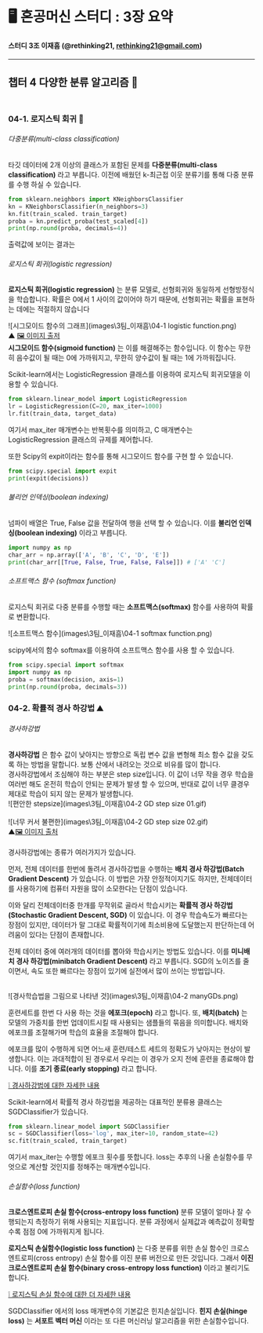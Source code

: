 # 🖥️ 혼공머신 스터디 : 3장 요약
#### 스터디 3조 이재흠 (@rethinking21, rethinking21@gmail.com)

***
## 챕터 4 다양한 분류 알고리즘 🎁<br><br>

### 04-1. 로지스틱 회귀 🐍

###### 다중분류(multi-class classification)
타깃 데이터에 2개 이상의 클래스가 포함된 문제를 **다중분류(multi-class classification)** 라고 부릅니다.
이전에 배웠던 k-최근접 이웃 분류기를 통해 다중 분류를 수행 하실 수 있습니다.
```python
from sklearn.neighbors import KNeighborsClassifier
kn = KNeighborsClassifier(n_neighbors=3)
kn.fit(train_scaled. train_target)
proba = kn.predict_proba(test_scaled[4])
print(np.round(proba, decimals=4))
```
출력값에 보이는 결과는 

###### 로지스틱 회귀(logistic regression)

**로지스틱 회귀(logistic regression)** 는 분류 모델로,  선형회귀와 동일하게 선형방정식을 학습합니다. 
확률은 0에서 1 사이의 값이어야 하기 때문에, 선형회귀는 확률을 표현하는 데에는 적절하지 않습니다

![시그모이드 함수의 그래프](images\3팀_이재흠\04-1 logistic function.png)<br>
▲ [🖼️ 이미지 출저][1]
<br> **시그모이드 함수(sigmoid function)** 는 이를 해결해주는 함수입니다.
이 함수는 무한히 음수값이 될 때는 0에 가까워지고, 무한히 양수값이 될 때는 1에 가까워집니다.


Scikit-learn에서는 LogisticRegression 클래스를 이용하여 로지스틱 회귀모델을 이용할 수 있습니다.
```python
from sklearn.linear_model import LogisticRegression
lr = LogisticRegression(C=20, max_iter=1000)
lr.fit(train_data, target_data)
```
여기서 max_iter 매개변수는 반복횟수를 의미하고, C 매개변수는 LogisticRegression 클래스의 규제를 제어합니다.

또한 Scipy의 expit이라는 함수를 통해 시그모이드 함수를 구현 할 수 있습니다.
```python
from scipy.special import expit
print(expit(decisions)) 
```

###### 불리언 인덱싱(boolean indexing)
넘파이 배열은 True, False 값을 전달하여 행을 선택 할 수 있습니다. 이를 **불리언 인덱싱(boolean indexing)** 이라고 부릅니다.

```python
import numpy as np
char_arr = np.array(['A', 'B', 'C', 'D', 'E'])
print(char_arr[[True, False, True, False, False]]) # ['A' 'C']
```

###### 소프트맥스 함수 (softmax function)

로지스틱 회귀로 다중 분류를 수행할 때는 **소프트맥스(softmax)** 함수를 사용하여 확률로 변환합니다.

![소프트맥스 함수](images\3팀_이재흠\04-1 softmax function.png)<br>

scipy에서의 함수 softmax를 이용하여 소프트맥스 함수를 사용 할 수 있습니다.

```python
from scipy.special import softmax
import numpy as np
proba = softmax(decision, axis=1)
print(np.round(proba, decimals=3))
```

### 04-2. 확률적 경사 하강법 ⛰️

###### 경사하강법
**경사하강법** 은 함수 값이 낮아지는 방향으로 독립 변수 값을 변형해 최소 함수 값을 갖도록 하는 방법을 말합니다. 보통 산에서 내려오는 것으로 비유를 많이 합니다.
<br>경사하강법에서 조심해야 하는 부분은 step size입니다. 이 값이 너무 작을 경우 학습을 여러번 해도 온전히 학습이 안되는 문제가 발생 할 수 있으며, 반대로 값이 너무 클경우 제대로 학습이 되지 않는 문제가 발생합니다.
<br>![편안한 stepsize](images\3팀_이재흠\04-2 GD step size 01.gif)<br>
<br>![너무 커서 불편한](images\3팀_이재흠\04-2 GD step size 02.gif)<br>
▲[🖼️ 이미지 출처][2]
<br><br>경사하강법에는 종류가 여러가지가 있습니다.

먼저, 전체 데이터를 한번에 돌려서 경사하강법을 수행하는 **배치 경사 하강법(Batch Gradient Descent)** 가 있습니다. 
이 방법은 가장 안정적이지기도 하지만, 전체데이터를 사용하기에 컴퓨터 자원을 많이 소모한다는 단점이 있습니다.

이와 달리 전체데이터중 한개를 무작위로 골라서 학습시키는 **확률적 경사 하강법(Stochastic Gradient Descent, SGD)** 이 있습니다. 
이 경우 학습속도가 빠르다는 장점이 있지만, 데이터가 말 그대로 확률적이기에 최소비용에 도달했는지 판단하는데 어려움이 있다는 단점이 존재합니다.

전체 데이터 중에 여러개의 데이터를 뽑아와 학습시키는 방법도 있습니다. 이를 **미니배치 경사 하강법(minibatch Gradient Descent)** 라고 부릅니다.
SGD의 노이즈를 줄이면서, 속도 또한 빠르다는 장점이 있기에 실전에서 많이 쓰이는 방법입니다.

<br>![경사학습법을 그림으로 나타낸 것](images\3팀_이재흠\04-2 manyGDs.png)<br>

훈련세트를 한번 다 사용 하는 것을 **에포크(epoch)** 라고 합니다. 
또, **배치(batch)** 는 모델의 가중치를 한번 업데이트시킬 때 사용되는 샘플들의 묶음을 의미합니다. 
배치와 에포크를 조절해가며 학습의 효율을 조절해야 합니다.

에포크를 많이 수행하게 되면 어느새 훈련/테스트 세트의 정확도가 낮아지는 현상이 발생합니다. 이는 과대적합이 된 경우로서 우리는 이 경우가 오지 전에 훈련을 종료해야 합니다.
이를 **조기 종료(early stopping)** 라고 합니다.

[❕ 경사하강법에 대한 자세한 내용][3]

Scikit-learn에서 확률적 경사 하강법을 제공하는 대표적인 분류용 클래스는 SGDClassifier가 있습니다.
```python
from sklearn.linear_model import SGDClassifier
sc = SGDClassifier(loss='log', max_iter=10, random_state=42)
sc.fit(train_scaled, train_target)
```
여기서 max_iter는 수행할 에포크 횟수를 뜻합니다. loss는 추후의 나올 손실함수를 무엇으로 계산할 것인지를 정해주는 매개변수입니다.

###### 손실함수(loss function)

**크로스엔트로피 손실 함수(cross-entropy loss function)** 분류 모델이 얼마나 잘 수행되는지 측정하기 위해 사용되는 지표입니다. 
분류 과정에서 실제값과 예측값이 정확할수록 점점 0에 가까워지게 됩니다.

**로지스틱 손실함수(logistic loss function)** 는 다중 분류를 위한 손실 함수인 크로스 엔트로피(cross entropy) 손실 함수를 이진 분류 버전으로 만든 것입니다.
그래서 **이진 크로스엔트로피 손실 함수(binary cross-entropy loss function)** 이라고 불리기도 합니다.

[❕ 로지스틱 손실 함수에 대한 더 자세한 내용][4]

SGDClassifier 에서의 loss 매개변수의 기본값은 힌지손실입니다. **힌지 손실(hinge loss)** 는 **서포트 벡터 머신** 이라는 또 다른 머신러닝 알고리즘을 위한 손실함수입니다.


[1]: https://velog.io/@yuns_u/Logistic-Regression
[2]: https://hackernoon.com/life-is-gradient-descent-880c60ac1be8
[3]: https://angeloyeo.github.io/2020/08/16/gradient_descent.html
[4]: https://ukb1og.tistory.com/22